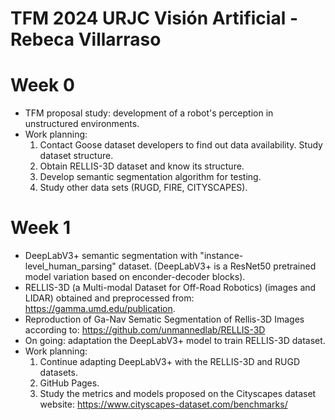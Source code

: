 # TFM 2024 URJC Visión Artificial - Rebeca Villarraso

# Week 0
- TFM proposal study: development of a robot's perception in unstructured environments.
- Work planning:
  1. Contact Goose dataset developers to find out data availability. Study dataset structure.
  2. Obtain RELLIS-3D dataset and know its structure.
  3. Develop semantic segmentation algorithm for testing.
  4. Study other data sets (RUGD, FIRE, CITYSCAPES).
 
# Week 1
- DeepLabV3+ semantic segmentation with "instance-level_human_parsing" dataset.
  (DeepLabV3+ is a ResNet50 pretrained model variation based on enconder-decoder blocks).
- RELLIS-3D (a Multi-modal Dataset for Off-Road Robotics) (images and LIDAR) obtained and preprocessed from: https://gamma.umd.edu/publication.
- Reproduction of Ga-Nav Sematic Segmentation of Rellis-3D Images according to: https://github.com/unmannedlab/RELLIS-3D
- On going: adaptation the DeepLabV3+ model to train RELLIS-3D dataset.
- Work planning:
  1. Continue adapting DeepLabV3+ with the RELLIS-3D and RUGD datasets.
  2. GitHub Pages.
  3. Study the metrics and models proposed on the Cityscapes dataset website: https://www.cityscapes-dataset.com/benchmarks/
